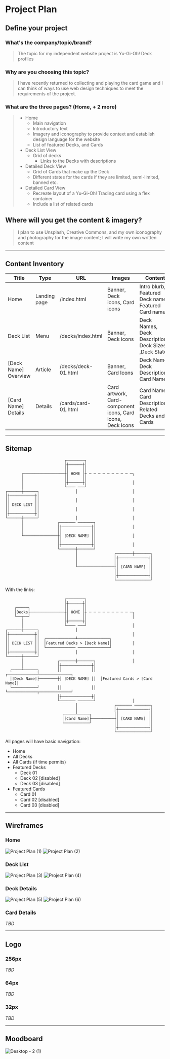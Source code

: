 # Project Plan
## Define your project
### What's the company/topic/brand?
> The topic for my independent website project is Yu-Gi-Oh! Deck profiles
### Why are you choosing this topic?
> I have recently returned to collecting and playing the card game and I can think of ways to use web design techniques to meet the requirements of the project. 
### What are the three pages? (Home, + 2 more)
> - Home
>   - Main navigation
>   - Introductory text
>   - Imagery and iconography to provide context and establish design language for the website
>   - List of featured Decks, and Cards
> - Deck List View
>   - Grid of decks
>     - Links to the Decks with descriptions
> - Detailed Deck View
>   - Grid of Cards that make up the Deck
>   - Different states for the cards if they are limited, semi-limited, banned etc.
> - Detailed Card View
>   - Recreate layout of a Yu-Gi-Oh! Trading card using a flex container
>   - Include a list of related cards
## Where will you get the content & imagery?
> I plan to use Unsplash, Creative Commons, and my own iconography and photography for the image content; I will write my own written content


---


## Content Inventory

Title | Type | URL | Images | Content | keywords
-- | -- | -- | -- | -- | --
Home | Landing page | /index.html | Banner, Deck icons, Card icons | Intro blurb, Featured Deck names, Featured Card names | Yugioh, Decks, Cards, Trading Cards
Deck List | Menu | /decks/index.html | Banner, Deck icons | Deck Names, Deck Descriptions, Deck Sizes, ,Deck Status | Decks, Yugioh
[Deck Name] Overview | Article | /decks/deck-01.html | Banner, Card Icons | Deck Name, Deck Description, Card Names | Deck, [Deck Name], Yugioh
[Card Name] Details | Details | /cards/card-01.html | Card artwork, Card-component icons, Card icons, Deck Icons | Card Name, Card Description, Related Decks and Cards | Card, [Card Name], DetailsYugioh

---

## Sitemap
```
                          ┌────────┐
                          │┼──────┼│
                          ││      ││
       ┌──────────────────┼│ HOME │┼ ─ ─ ─ ─ ─ ─ ─ ─ ─ ─┐
       │                  ││      ││                     
       │                  │┼──────┼│                    │
       │                  └──── ───┘                     
┌──────┼──────┐                │                        │
│┼───────────┼│                                          
││           ││                │                        │
││ DECK LIST ││                                          
││           ││                │                        │
│┼───────────┼│                                          
└──────┼──────┘                │                        │
       │               ┌─────── ───────┐                 
       │               │┼─────────────┼│                │
       │               ││             ││                 
       └───────────────┼│ [DECK NAME] ││                │
                       ││             ││                 
                       │┼─────────────┼│                │
                       └───────┼───────┘                 
                               │                ┌───────┼───────┐
                               │                │┼─────────────┼│
                               │                ││             ││
                               └────────────────┼│ [CARD NAME] ││
                                                ││             ││
                                                │┼─────────────┼│
                                                └───────────────┘
```

With the links:
```
                          ┌────────┐
                          │┼──────┼│
    ┌─────┐               ││      ││
    │Decks├───────────────┼│ HOME │┼ ─ ─ ─ ─ ─ ─ ─ ─ ─ ─┐
    └──┬──┘               ││      ││                    │
       │                  │┼──────┼│                    
       │                  └──── ───┘                    │
┌──────┼──────┐                │                       
│┼───────────┼│                                         │
││           ││  ┌─────────────┴──────────────┐         
││ DECK LIST ││  │Featured Decks > [Deck Name]│         │
││           ││  └───────────── ──────────────┘         
│┼───────────┼│                │                        │
└──────┼──────┘                                         
       │               ┌───────┼───────┐                │
       │               │┼─────────────┼│                
  ┌────┴──────┐        ││             ││  ┌─────────────┴──────────────┐
  │[Deck Name]├────────┼│ [DECK NAME] ││  │Featured Cards > [Card Name]│
  └───────────┘        ││             ││  └─────────────┬──────────────┘
                       │┼─────────────┼│                
                       └─────── ───────┘                │
                               │                ┌─────── ───────┐
                               │                │┼─────────────┼│
                         ┌─────┴─────┐          ││             ││
                         │[Card Name]├──────────┼│ [CARD NAME] ││
                         └───────────┘          ││             ││
                                                │┼─────────────┼│
                                                └───────────────┘
```
All pages will have basic navigation:
- Home
- All Decks
- All Cards (if time permits)
- Featured Decks
  - Deck 01
  - Deck 02 [disabled]
  - Deck 03 [disabled]
- Featured Cards
  - Card 01
  - Card 02 [disabled]
  - Card 03 [disabled]


---


## Wireframes

### Home
![Project Plan (1)](https://user-images.githubusercontent.com/6340290/140676059-3e400f36-9e15-4bf3-8156-95fc72f2db5a.png)
![Project Plan (2)](https://user-images.githubusercontent.com/6340290/140676086-801362c8-0be4-4a73-861f-072ab91dfb82.png)

### Deck List
![Project Plan (3)](https://user-images.githubusercontent.com/6340290/140676126-805de14d-1368-44aa-abca-cf7751a219a7.png)
![Project Plan (4)](https://user-images.githubusercontent.com/6340290/140676130-9fc91127-454a-4a6a-aabd-d08f8fb74766.png)

### Deck Details
![Project Plan (5)](https://user-images.githubusercontent.com/6340290/140676175-16322fda-c76b-48e7-8415-2b7d39514e33.png)
![Project Plan (6)](https://user-images.githubusercontent.com/6340290/140676182-dd860961-2b92-4241-a830-b8619ab4215f.png)

### Card Details
*TBD*


---


## Logo
### 256px
*TBD*
### 64px
*TBD*
### 32px
*TBD*


---


## Moodboard
![Desktop - 2 (1)](https://user-images.githubusercontent.com/6340290/140705008-f4cb41d4-0100-490c-bfa3-983ce5cfa166.png)


